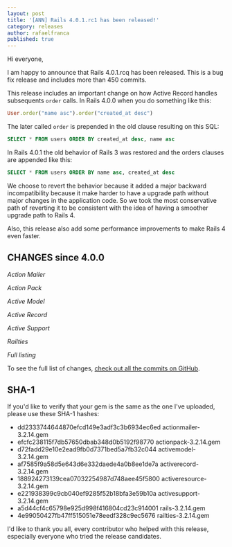```yaml
---
layout: post
title: '[ANN] Rails 4.0.1.rc1 has been released!'
category: releases
author: rafaelfranca
published: true
---
```


Hi everyone,

I am happy to announce that Rails 4.0.1.rcq has been released. This is a bug fix release and
includes more than 450 commits.

This release includes an important change on how Active Record handles subsequents `order` calls.
In Rails 4.0.0 when you do something like this:

```ruby
User.order("name asc").order("created_at desc")
```

The later called `order` is prepended in the old clause resulting on this SQL:

```sql
SELECT * FROM users ORDER BY created_at desc, name asc
```

In Rails 4.0.1 the old behavior of Rails 3 was restored and the orders clauses are appended like
this:

```sql
SELECT * FROM users ORDER BY name asc, created_at desc
```

We choose to revert the behavior because it added a major backward incompatibility because it make
harder to have a upgrade path without major changes in the application code. So we took the most
conservative path of reverting it to be consistent with the idea of having a smoother upgrade path
to Rails 4.

Also, this release also add some performance improvements to make Rails 4 even faster.

## CHANGES since 4.0.0

*Action Mailer*

*Action Pack*

*Active Model*

*Active Record*

*Active Support*

*Railties*

*Full listing*

To see the full list of changes, [check out all the commits on
GitHub](https://github.com/rails/rails/compare/v4.0.0...v4.0.0.rc1).

## SHA-1

If you'd like to verify that your gem is the same as the one I've uploaded,
please use these SHA-1 hashes:

* dd2333744644870efcd149e3adf3c3b6934ec6ed  actionmailer-3.2.14.gem
* efcfc238115f7db57650dbab348d0b5192f98770  actionpack-3.2.14.gem
* d72fadd29e10e2ead9fb0d7371bed5a7fb32c044  activemodel-3.2.14.gem
* af7585f9a58d5e643d6e332daede4a0b8ee1de7a  activerecord-3.2.14.gem
* 188924273139cea07032254987d748aee45f5800  activeresource-3.2.14.gem
* e221938399c9cb040ef9285f52b18bfa3e59b10a  activesupport-3.2.14.gem
* a5d44cf4c65798e925d998f416804cd23c914001  rails-3.2.14.gem
* 4e99050427fb47ff515051e78eedf328c9ec5676  railties-3.2.14.gem

I'd like to thank you all, every contributor who helped with this release,
especially everyone who tried the release candidates.
